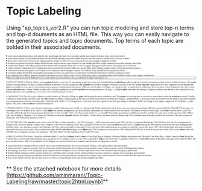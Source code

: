 # Topic Labeling

Using "ap_topics_ver2.R" you can run topic modeling and store top-n terms and top-d douments as an HTML file. This way you can easily navigate to the generated topics and topic documents. Top terms of each topic are bolded in their associated documents.

![alt text](https://github.com/aminmarani/Topic-Labeling/raw/master/images/topics.jpg)

** See the attached notebook for more details [https://github.com/aminmarani/Topic-Labeling/raw/master/topic2html.ipynb]**
